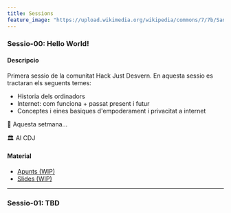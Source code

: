 ```yaml
---
title: Sessions
feature_image: "https://upload.wikimedia.org/wikipedia/commons/7/7b/Sant_Just_Desvern_-_Walden_7_%2821%29.jpg"
---
```


### Sessio-00: Hello World!

#### Descripcio

Primera sessio de la comunitat Hack Just Desvern.
En aquesta sessio es tractaran els seguents temes:

- Historia dels ordinadors
- Internet: com funciona + passat present i futur
- Conceptes i eines basiques d'empoderament i privacitat a internet

📆 Aquesta setmana...

🏛️ Al CDJ

#### Material
- [Apunts (WIP)](https://hackmd.io/nwqZ_iFaQiGo7gInd2SbAQ?edit)
- [Slides (WIP)](slides/hello-world.html)

---

### Sessio-01: TBD